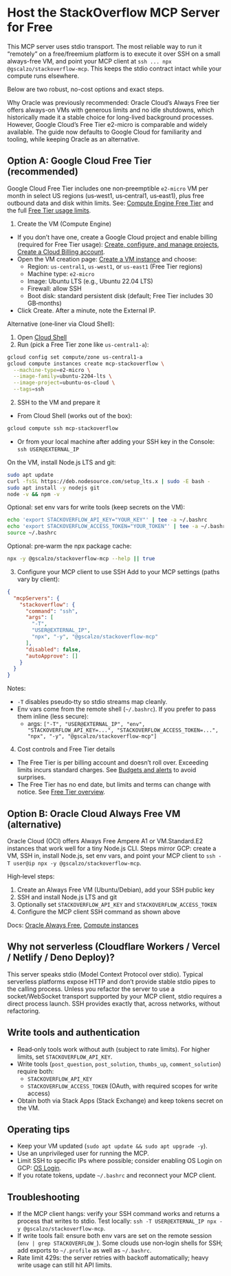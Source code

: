 # Host the StackOverflow MCP Server for Free

This MCP server uses stdio transport. The most reliable way to run it “remotely” on a free/freemium platform is to execute it over SSH on a small always-free VM, and point your MCP client at `ssh ... npx @gscalzo/stackoverflow-mcp`. This keeps the stdio contract intact while your compute runs elsewhere.

Below are two robust, no-cost options and exact steps.

Why Oracle was previously recommended: Oracle Cloud’s Always Free tier offers always-on VMs with generous limits and no idle shutdowns, which historically made it a stable choice for long-lived background processes. However, Google Cloud’s Free Tier e2-micro is comparable and widely available. The guide now defaults to Google Cloud for familiarity and tooling, while keeping Oracle as an alternative.

## Option A: Google Cloud Free Tier (recommended)

Google Cloud Free Tier includes one non‑preemptible `e2-micro` VM per month in select US regions (us‑west1, us‑central1, us‑east1), plus free outbound data and disk within limits. See: [Compute Engine Free Tier](https://cloud.google.com/free/docs/free-cloud-features#compute) and the full [Free Tier usage limits](https://cloud.google.com/free/docs/free-cloud-features#free-tier-usage-limits).

1) Create the VM (Compute Engine)
- If you don’t have one, create a Google Cloud project and enable billing (required for Free Tier usage): [Create, configure, and manage projects](https://cloud.google.com/resource-manager/docs/creating-managing-projects), [Create a Cloud Billing account](https://cloud.google.com/billing/docs/how-to/manage-billing-account).
- Open the VM creation page: [Create a VM instance](https://console.cloud.google.com/compute/instancesAdd) and choose:
  - Region: `us-central1`, `us-west1`, or `us-east1` (Free Tier regions)
  - Machine type: `e2-micro`
  - Image: Ubuntu LTS (e.g., Ubuntu 22.04 LTS)
  - Firewall: allow SSH
  - Boot disk: standard persistent disk (default; Free Tier includes 30 GB‑months)
- Click Create. After a minute, note the External IP.

Alternative (one‑liner via Cloud Shell):
1. Open [Cloud Shell](https://shell.cloud.google.com/?show=terminal&cloudshell=true)
2. Run (pick a Free Tier zone like `us-central1-a`):
```bash
gcloud config set compute/zone us-central1-a
gcloud compute instances create mcp-stackoverflow \
  --machine-type=e2-micro \
  --image-family=ubuntu-2204-lts \
  --image-project=ubuntu-os-cloud \
  --tags=ssh
```

2) SSH to the VM and prepare it
- From Cloud Shell (works out of the box):
```bash
gcloud compute ssh mcp-stackoverflow
```
- Or from your local machine after adding your SSH key in the Console: `ssh USER@EXTERNAL_IP`

On the VM, install Node.js LTS and git:
```bash
sudo apt update
curl -fsSL https://deb.nodesource.com/setup_lts.x | sudo -E bash -
sudo apt install -y nodejs git
node -v && npm -v
```

Optional: set env vars for write tools (keep secrets on the VM):
```bash
echo 'export STACKOVERFLOW_API_KEY="YOUR_KEY"' | tee -a ~/.bashrc
echo 'export STACKOVERFLOW_ACCESS_TOKEN="YOUR_TOKEN"' | tee -a ~/.bashrc
source ~/.bashrc
```

Optional: pre‑warm the npx package cache:
```bash
npx -y @gscalzo/stackoverflow-mcp --help || true
```

3) Configure your MCP client to use SSH
Add to your MCP settings (paths vary by client):
```json
{
  "mcpServers": {
    "stackoverflow": {
      "command": "ssh",
      "args": [
        "-T",
        "USER@EXTERNAL_IP",
        "npx", "-y", "@gscalzo/stackoverflow-mcp"
      ],
      "disabled": false,
      "autoApprove": []
    }
  }
}
```
Notes:
- `-T` disables pseudo‑tty so stdio streams map cleanly.
- Env vars come from the remote shell (`~/.bashrc`). If you prefer to pass them inline (less secure):
  - args: `["-T", "USER@EXTERNAL_IP", "env", "STACKOVERFLOW_API_KEY=...", "STACKOVERFLOW_ACCESS_TOKEN=...", "npx", "-y", "@gscalzo/stackoverflow-mcp"]`

4) Cost controls and Free Tier details
- The Free Tier is per billing account and doesn’t roll over. Exceeding limits incurs standard charges. See [Budgets and alerts](https://cloud.google.com/billing/docs/how-to/budgets) to avoid surprises.
- The Free Tier has no end date, but limits and terms can change with notice. See [Free Tier overview](https://cloud.google.com/free/docs/free-cloud-features).

## Option B: Oracle Cloud Always Free VM (alternative)

Oracle Cloud (OCI) offers Always Free Ampere A1 or VM.Standard.E2 instances that work well for a tiny Node.js CLI. Steps mirror GCP: create a VM, SSH in, install Node.js, set env vars, and point your MCP client to `ssh -T user@ip npx -y @gscalzo/stackoverflow-mcp`.

High‑level steps:
1) Create an Always Free VM (Ubuntu/Debian), add your SSH public key
2) SSH and install Node.js LTS and git
3) Optionally set `STACKOVERFLOW_API_KEY` and `STACKOVERFLOW_ACCESS_TOKEN`
4) Configure the MCP client SSH command as shown above

Docs: [Oracle Always Free](https://www.oracle.com/cloud/free/), [Compute instances](https://docs.oracle.com/en-us/iaas/Content/Compute/Concepts/computeoverview.htm)

## Why not serverless (Cloudflare Workers / Vercel / Netlify / Deno Deploy)?

This server speaks stdio (Model Context Protocol over stdio). Typical serverless platforms expose HTTP and don’t provide stable stdio pipes to the calling process. Unless you refactor the server to use a socket/WebSocket transport supported by your MCP client, stdio requires a direct process launch. SSH provides exactly that, across networks, without refactoring.

## Write tools and authentication

- Read‑only tools work without auth (subject to rate limits). For higher limits, set `STACKOVERFLOW_API_KEY`.
- Write tools (`post_question`, `post_solution`, `thumbs_up`, `comment_solution`) require both:
  - `STACKOVERFLOW_API_KEY`
  - `STACKOVERFLOW_ACCESS_TOKEN` (OAuth, with required scopes for write access)
- Obtain both via Stack Apps (Stack Exchange) and keep tokens secret on the VM.

## Operating tips

- Keep your VM updated (`sudo apt update && sudo apt upgrade -y`).
- Use an unprivileged user for running the MCP.
- Limit SSH to specific IPs where possible; consider enabling OS Login on GCP: [OS Login](https://cloud.google.com/compute/docs/oslogin).
- If you rotate tokens, update `~/.bashrc` and reconnect your MCP client.

## Troubleshooting

- If the MCP client hangs: verify your SSH command works and returns a process that writes to stdio. Test locally: `ssh -T USER@EXTERNAL_IP npx -y @gscalzo/stackoverflow-mcp`.
- If write tools fail: ensure both env vars are set on the remote session (`env | grep STACKOVERFLOW_`). Some clouds use non‑login shells for SSH; add exports to `~/.profile` as well as `~/.bashrc`.
- Rate limit 429s: the server retries with backoff automatically; heavy write usage can still hit API limits.
